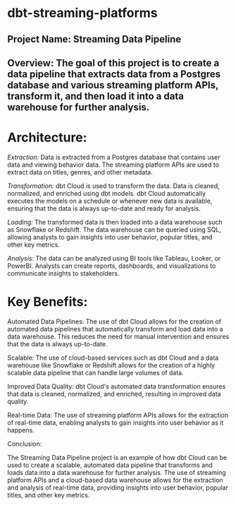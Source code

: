 # dbt-streaming-platforms
##  Project Name: Streaming Data Pipeline

## Overview: The goal of this project is to create a data pipeline that extracts data from a Postgres database and various streaming platform APIs, transform it, and then load it into a data warehouse for further analysis.

# Architecture:

*Extraction:* Data is extracted from a Postgres database that contains user data and viewing behavior data. The streaming platform APIs are used to extract data on titles, genres, and other metadata.

*Transformation:* dbt Cloud is used to transform the data. Data is cleaned, normalized, and enriched using dbt models. dbt Cloud automatically executes the models on a schedule or whenever new data is available, ensuring that the data is always up-to-date and ready for analysis.

*Loading:* The transformed data is then loaded into a data warehouse such as Snowflake or Redshift. The data warehouse can be queried using SQL, allowing analysts to gain insights into user behavior, popular titles, and other key metrics.

*Analysis:* The data can be analyzed using BI tools like Tableau, Looker, or PowerBI. Analysts can create reports, dashboards, and visualizations to communicate insights to stakeholders.

# Key Benefits:

Automated Data Pipelines: The use of dbt Cloud allows for the creation of automated data pipelines that automatically transform and load data into a data warehouse. This reduces the need for manual intervention and ensures that the data is always up-to-date.

Scalable: The use of cloud-based services such as dbt Cloud and a data warehouse like Snowflake or Redshift allows for the creation of a highly scalable data pipeline that can handle large volumes of data.

Improved Data Quality: dbt Cloud's automated data transformation ensures that data is cleaned, normalized, and enriched, resulting in improved data quality.

Real-time Data: The use of streaming platform APIs allows for the extraction of real-time data, enabling analysts to gain insights into user behavior as it happens.

Conclusion:

The Streaming Data Pipeline project is an example of how dbt Cloud can be used to create a scalable, automated data pipeline that transforms and loads data into a data warehouse for further analysis. The use of streaming platform APIs and a cloud-based data warehouse allows for the extraction and analysis of real-time data, providing insights into user behavior, popular titles, and other key metrics.

